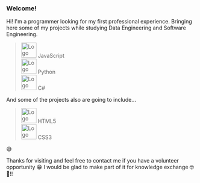 ### Welcome!
Hi! I'm a programmer looking for my first professional experience.
Bringing here some of my projects while studying Data Engineering and Software Engineering.

> <img loading="lazy" src="https://cdn.jsdelivr.net/gh/devicons/devicon/icons/javascript/javascript-plain.svg" alt="Logo JavaScript" width="40" height="40"/> JavaScript<br>
> <img loading="lazy" src="https://cdn.jsdelivr.net/gh/devicons/devicon/icons/python/python-original-wordmark.svg" alt="Logo Python" width="40" height="40"/> Python<br>
> <img loading="lazy" src="https://cdn.jsdelivr.net/gh/devicons/devicon/icons/csharp/csharp-plain.svg" alt="Logo CSharp" width="40" height="40"/> C#<br>

And some of the projects also are going to include...
> <img loading="lazy" src="https://cdn.jsdelivr.net/gh/devicons/devicon/icons/html5/html5-plain-wordmark.svg" alt="Logo HTML" width="40" height="40"/> HTML5<br>
> <img loading="lazy" src="https://cdn.jsdelivr.net/gh/devicons/devicon/icons/css3/css3-plain-wordmark.svg" alt="Logo CSS" width="40" height="40"/> CSS3<br>

😅


Thanks for visiting and feel free to contact me if you have a volunteer opportunity 😁
I would be glad to make part of it for knowledge exchange 🤓🤝!!
